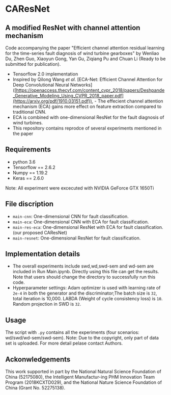 # CAResNet

## A modified ResNet with channel attention mechanism

Code accompanying the paper "Efficient channel attention residual learning for the time-series fault diagnosis of wind turbine gearboxes" by Wenliao Du, Zhen Guo, Xiaoyun Gong, Yan Gu, Ziqiang Pu and Chuan Li (Ready to be submitted for publication).
-  Tensorflow 2.0 implementation
-  Inspired by Qilong Wang $et$ $al$. [ECA-Net: Efficient Channel Attention for Deep Convolutional Neural Networks] ([https://openaccess.thecvf.com/content_cvpr_2018/papers/Deshpande_Generative_Modeling_Using_CVPR_2018_paper.pdf](https://arxiv.org/pdf/1910.03151.pdf)), -  The effecient channel attention mechanism (ECA) gains more effect on feature extraction compared to traditional CNN.
-  ECA is combined with one-dimensional ResNet for the fault diagnosis of wind turbines.
-  This repository contains reprodce of several experiments mentioned in the paper

## Requirements

- python 3.6
- Tensorflow == 2.6.2
- Numpy == 1.19.2
- Keras == 2.6.0

Note: All experiment were excecuted with NVIDIA GeForce GTX 1650Ti

## File discription
* `main-cnn`: One-dimensional CNN for fault classification.
* `main-eca`: One-dimensional CNN with ECA for fault classification.
* `main-res-eca`: One-dimensional ResNet with ECA for fault classification. (our proposed CAResNet)
* `main-resnet`: One-dimensional ResNet for fault classification.

## Implementation details
- The overall experiments include swd,wd,swd-sem and wd-sem are included in Run Main.ipynb. Directly using this file can get the results. Note that users should change the directory to successfully run this code.
- Hyperparameter settings: Adam optimizer is used with learning rate of `2e-4` in both the generator and the discriminator;The batch size is `32`, total iteration is 10,000. LABDA (Weight of cycle consistency loss) is `10`. Random projection in SWD is `32`.

## Usage
The script with `.py` contains all the experiments (four scenarios: wd/swd/wd-sem/swd-sem).
Note: Due to the copyright, only part of data set is uploaded. For more detail pelase contact Authors.

## Ackonwledgements
This work supported in part by the National Natural Science Foundation of China (52175080), the Intelligent Manufactur-ing PHM Innovation Team Program (2018KCXTD029), and the National Nature Science Foundation of China (Grant No. 52275138).
